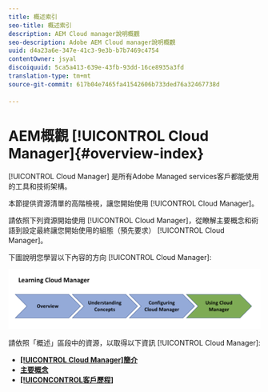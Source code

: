 ```yaml
---
title: 概述索引
seo-title: 概述索引
description: AEM Cloud manager說明概觀
seo-description: Adobe AEM Cloud manager說明概觀
uuid: d4a23a6e-347e-41c3-9e3b-b7b7469c4754
contentOwner: jsyal
discoiquuid: 5ca5a413-639e-43fb-93dd-16ce8935a3fd
translation-type: tm+mt
source-git-commit: 617b04e7465fa41542606b733ded76a32467738d

---
```



# AEM概觀 [!UICONTROL Cloud Manager]{#overview-index}

[!UICONTROL Cloud Manager] 是所有Adobe Managed services客戶都能使用的工具和技術架構。

本節提供資源清單的高階檢視，讓您開始使用 [!UICONTROL Cloud Manager]。

請依照下列資源開始使用 [!UICONTROL Cloud Manager]，從瞭解主要概念和術語到設定最終讓您開始使用的組態（預先要求） [!UICONTROL Cloud Manager]。

下圖說明您學習以下內容的方向 [!UICONTROL Cloud Manager]:

![](assets/screen_shot_2018-05-04at94510pm.png)

請依照「概述」區段中的資源，以取得以下資訊 [!UICONTROL Cloud Manager]:

* **[[!UICONTROL Cloud Manager]簡介](introduction-to-cloud-manager.md)**
* **[主要概念](key-concepts.md)**
* **[[!UICONCONTROL客戶歷程]](customer-journey.md)**

